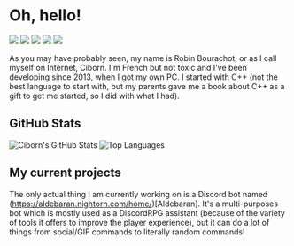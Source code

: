 # Oh, hello!
![](https://img.shields.io/badge/OS-Debian%2011%20"Bullseye"-informational?style=flat&logo=debian&logoColor=white&color=A81D33)
![](https://img.shields.io/badge/OS-Windows%2010-informational?style=flat&logo=windows&logoColor=white&color=0078D6)
![](https://img.shields.io/badge/Editor-Visual%20Studio%20Code-informational?style=flat&logo=visual-studio-code&logoColor=white&color=007ACC)
![](https://img.shields.io/badge/Browser-Firefox-informational?style=flat&logo=firefox-browser&logoColor=white&color=FF7139)
![](https://img.shields.io/badge/Discord-Ciborn%232844-informational?style=flat&logo=discord&logoColor=white&color=7289DA)

As you may have probably seen, my name is Robin Bourachot, or as I call myself on Internet, Ciborn. I'm French but not toxic and I've been developing since 2013, when I got my own PC. I started with C++ (not the best language to start with, but my parents gave me a book about C++ as a gift to get me started, so I did with what I had).

## GitHub Stats
![Ciborn's GitHub Stats](https://github-readme-stats.vercel.app/api?username=Ciborn&show_icons=true&line_height=27&theme=dracula)
![Top Languages](https://github-readme-stats.vercel.app/api/top-langs/?username=Ciborn&theme=dracula)

## My current project~~s~~
The only actual thing I am currently working on is a Discord bot named (https://aldebaran.nightorn.com/home/)[Aldebaran]. It's a multi-purposes bot which is mostly used as a DiscordRPG assistant (because of the variety of tools it offers to improve the player experience), but it can do a lot of things from social/GIF commands to literally random commands!
